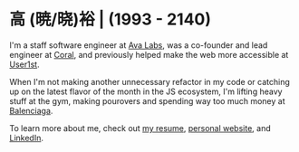 # 高 (暁/晓)裕 | (1993 - 2140)
I'm a staff software engineer at [Ava Labs](https://www.avalabs.org/), was a co-founder and lead engineer at [Coral](https://www.linkedin.com/company/coral-fan/about/), and previously helped make the web more accessible at [User1st](https://www.user1st.com/). 

When I'm not making another unnecessary refactor in my code or catching up on the latest flavor of the month in the JS ecosystem, I'm lifting heavy stuff at the gym, making pourovers and spending way too much money at [Balenciaga](https://www.balenciaga.com).

To learn more about me, check out [my resume](https://21ciaga.com/resume), [personal website](https://21ciaga.com),
and [LinkedIn](https://www.linkedin.com/in/iknowhtml).
